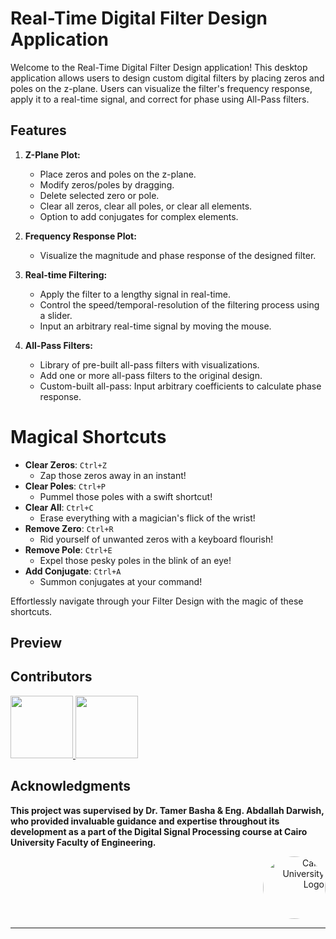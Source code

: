 # Real-Time Digital Filter Design Application

Welcome to the Real-Time Digital Filter Design application! This desktop application allows users to design custom digital filters by placing zeros and poles on the z-plane.
Users can visualize the filter's frequency response, apply it to a real-time signal, and correct for phase using All-Pass filters.

## Features

1. **Z-Plane Plot:**
   - Place zeros and poles on the z-plane.
   - Modify zeros/poles by dragging.
   - Delete selected zero or pole.
   - Clear all zeros, clear all poles, or clear all elements.
   - Option to add conjugates for complex elements.

2. **Frequency Response Plot:**
   - Visualize the magnitude and phase response of the designed filter.

3. **Real-time Filtering:**
   - Apply the filter to a lengthy signal in real-time.
   - Control the speed/temporal-resolution of the filtering process using a slider.
   - Input an arbitrary real-time signal by moving the mouse.

4. **All-Pass Filters:**
   - Library of pre-built all-pass filters with visualizations.
   - Add one or more all-pass filters to the original design.
   - Custom-built all-pass: Input arbitrary coefficients to calculate phase response.
# Magical Shortcuts 
- **Clear Zeros**: `Ctrl+Z`
  - Zap those zeros away in an instant!
- **Clear Poles**: `Ctrl+P`
  - Pummel those poles with a swift shortcut!
- **Clear All**: `Ctrl+C`
  - Erase everything with a magician's flick of the wrist!
- **Remove Zero**: `Ctrl+R`
  - Rid yourself of unwanted zeros with a keyboard flourish!
- **Remove Pole**: `Ctrl+E`
  - Expel those pesky poles in the blink of an eye!
- **Add Conjugate**: `Ctrl+A`
  - Summon conjugates at your command!

Effortlessly navigate through your Filter Design with the magic of these shortcuts.

## Preview

## Contributors
 <a href="https://github.com/Habiba-Mohsen">
    <img src="https://github.com/Habiba-Mohsen.png" width="100px">
  </a>
  <a href="https://github.com/mohandemadx">
    <img src="https://github.com/mohandemadx.png" width="100px">
  </a>

## Acknowledgments

**This project was supervised by Dr. Tamer Basha & Eng. Abdallah Darwish, who provided invaluable guidance and expertise throughout its development as a part of the Digital Signal Processing course at Cairo University Faculty of Engineering.**

<div style="text-align: right">
    <img src="https://imgur.com/Wk4nR0m.png" alt="Cairo University Logo" width="100" style="border-radius: 50%;"/>
</div>

---
